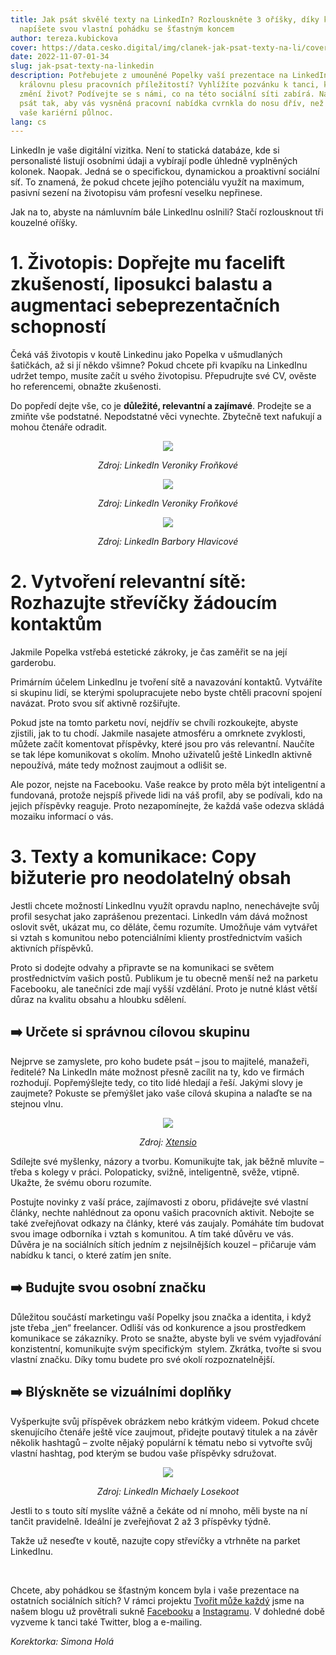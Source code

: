 ```yaml
---
title: Jak psát skvělé texty na LinkedIn? Rozlouskněte 3 oříšky, díky kterým
  napíšete svou vlastní pohádku se šťastným koncem
author: tereza.kubickova
cover: https://data.cesko.digital/img/clanek-jak-psat-texty-na-li/cover-li.png
date: 2022-11-07-01-34
slug: jak-psat-texty-na-linkedin
description: Potřebujete z umouněné Popelky vaší prezentace na LinkedInu udělat
  královnu plesu pracovních příležitostí? Vyhlížíte pozvánku k tanci, která vám
  změní život? Podívejte se s námi, co na této sociální síti zabírá. Naučíme vás
  psát tak, aby vás vysněná pracovní nabídka cvrnkla do nosu dřív, než odbije
  vaše kariérní půlnoc.
lang: cs
---
```

LinkedIn je vaše digitální vizitka. Není to statická databáze, kde si personalisté listují osobními údaji a vybírají podle úhledně vyplněných kolonek. Naopak. Jedná se o specifickou, dynamickou a proaktivní sociální síť. To znamená, že pokud chcete jejího potenciálu využít na maximum, pasivní sezení na životopisu vám profesní veselku nepřinese. 

Jak na to, abyste na námluvním bále LinkedInu oslnili? Stačí rozlousknout tři kouzelné oříšky.

# 1. Životopis: Dopřejte mu facelift zkušeností, liposukci balastu a augmentaci sebeprezentačních schopností

Čeká váš životopis v koutě Linkedinu jako Popelka v ušmudlaných šatičkách, až si jí někdo všimne? Pokud chcete při kvapíku na LinkedInu udržet tempo, musíte začít u svého životopisu. Přepudrujte své CV, ověste ho referencemi, obnažte zkušenosti.

Do popředí dejte vše, co je **důležité, relevantní a zajímavé**. Prodejte se a zmiňte vše podstatné. Nepodstatné věci vynechte. Zbytečně text nafukují a mohou čtenáře odradit.

<center>

![](https://data.cesko.digital/img/clanek-jak-psat-texty-na-li/1.png)

*Zdroj: LinkedIn Veroniky Froňkové*

![](https://data.cesko.digital/img/clanek-jak-psat-texty-na-li/2.png)

*Zdroj: LinkedIn Veroniky Froňkové*

![](https://data.cesko.digital/img/clanek-jak-psat-texty-na-li/3.png)

*Zdroj: LinkedIn Barbory Hlavicové*

</center>

# 2. Vytvoření relevantní sítě: Rozhazujte střevíčky žádoucím kontaktům

Jakmile Popelka vstřebá estetické zákroky, je čas zaměřit se na její garderobu.

Primárním účelem LinkedInu je tvoření sítě a navazování kontaktů. Vytváříte si skupinu lidí, se kterými spolupracujete nebo byste chtěli pracovní spojení navázat. Proto svou síť aktivně rozšiřujte.

Pokud jste na tomto parketu noví, nejdřív se chvíli rozkoukejte, abyste zjistili, jak to tu chodí. Jakmile nasajete atmosféru a omrknete zvyklosti, můžete začít komentovat příspěvky, které jsou pro vás relevantní. Naučíte se tak lépe komunikovat s okolím. Mnoho uživatelů ještě LinkedIn aktivně nepoužívá, máte tedy možnost zaujmout a odlišit se.

Ale pozor, nejste na Facebooku. Vaše reakce by proto měla být inteligentní a fundovaná, protože nejspíš přivede lidi na váš profil, aby se podívali, kdo na jejich příspěvky reaguje. Proto nezapomínejte, že každá vaše odezva skládá mozaiku informací o vás.

# 3. Texty a komunikace: Copy bižuterie pro neodolatelný obsah

Jestli chcete možností LinkedInu využít opravdu naplno, nenechávejte svůj profil sesychat jako zaprášenou prezentaci. LinkedIn vám dává možnost oslovit svět, ukázat mu, co děláte, čemu rozumíte. Umožňuje vám vytvářet si vztah s komunitou nebo potenciálními klienty prostřednictvím vašich aktivních příspěvků.

Proto si dodejte odvahy a připravte se na komunikaci se světem prostřednictvím vašich postů. Publikum je tu obecně menší než na parketu Facebooku, ale tanečníci zde mají vyšší vzdělání. Proto je nutné klást větší důraz na kvalitu obsahu a hloubku sdělení.

## ➡️ Určete si správnou cílovou skupinu

Nejprve se zamyslete, pro koho budete psát – jsou to majitelé, manažeři, ředitelé? Na LinkedIn máte možnost přesně zacílit na ty, kdo ve firmách rozhodují. Popřemýšlejte tedy, co tito lidé hledají a řeší. Jakými slovy je zaujmete? Pokuste se přemýšlet jako vaše cílová skupina a nalaďte se na stejnou vlnu.

<center>

![](https://data.cesko.digital/img/clanek-jak-psat-texty-na-li/4.png)

*Zdroj: [Xtensio](https://xtensio.com/how-to-create-a-persona/)*

</center>

Sdílejte své myšlenky, názory a tvorbu. Komunikujte tak, jak běžně mluvíte – třeba s kolegy v práci. Polopaticky, svižně, inteligentně, svěže, vtipně. Ukažte, že svému oboru rozumíte.

Postujte novinky z vaší práce, zajímavosti z oboru, přidávejte své vlastní články, nechte nahlédnout za oponu vašich pracovních aktivit. Nebojte se také zveřejňovat odkazy na články, které vás zaujaly. Pomáháte tím budovat svou image odborníka i vztah s komunitou. A tím také důvěru ve vás. Důvěra je na sociálních sítích jedním z nejsilnějších kouzel – přičaruje vám nabídku k tanci, o které zatím jen sníte.

## ➡️ Budujte svou osobní značku

Důležitou součástí marketingu vaší Popelky jsou značka a identita, i když jste třeba „jen“ freelancer. Odliší vás od konkurence a jsou prostředkem komunikace se zákazníky. Proto se snažte, abyste byli ve svém vyjadřování konzistentní, komunikujte svým specifickým  stylem. Zkrátka, tvořte si svou vlastní značku. Díky tomu budete pro své okolí rozpoznatelnější.

## ➡️ Blýskněte se vizuálními doplňky

Vyšperkujte svůj příspěvek obrázkem nebo krátkým videem. Pokud chcete skenujícího čtenáře ještě více zaujmout, přidejte poutavý titulek a na závěr několik hashtagů – zvolte nějaký populární k tématu nebo si vytvořte svůj vlastní hashtag, pod kterým se budou vaše příspěvky sdružovat.

<center>

![](https://data.cesko.digital/img/clanek-jak-psat-texty-na-li/5.png)

*Zdroj: LinkedIn Michaely Losekoot*

</center>

Jestli to s touto sítí myslíte vážně a čekáte od ní mnoho, měli byste na ní tančit pravidelně. Ideální je zveřejňovat 2 až 3 příspěvky týdně.

Takže už neseďte v koutě, nazujte copy střevíčky a vtrhněte na parket LinkedInu.

<br>

Chcete, aby pohádkou se šťastným koncem byla i vaše prezentace na ostatních sociálních sítích? V rámci projektu [Tvořit může každý](https://cesko-digital.atlassian.net/l/cp/H22g4TC8) jsme na našem blogu už provětrali sukně [Facebooku](https://blog.cesko.digital/2022/05/jak-psat-prispevky-na-facebook) a [Instagramu](https://blog.cesko.digital/2022/09/jak-psat-lepsi-posty-na-instagram). V dohledné době vyzveme k tanci také Twitter, blog a e-mailing.

*Korektorka: Simona Holá*
